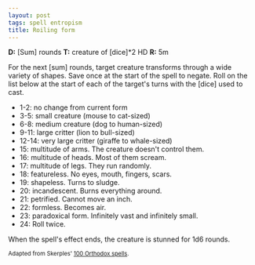 ```yaml
---
layout: post
tags: spell entropism
title: Roiling form
---
```

<b>D:</b> [Sum] rounds <b>T:</b> creature of [dice]*2 HD <b>R:</b> 5m

For the next [sum] rounds, target creature transforms through a wide variety of shapes. Save once at the start of the spell to negate. Roll on the list below at the start of each of the target's turns with the [dice] used to cast.
* 1-2: no change from current form
* 3-5: small creature (mouse to cat-sized)
* 6-8: medium creature (dog to human-sized)
* 9-11: large critter (lion to bull-sized)
* 12-14: very large critter (giraffe to whale-sized)
* 15: multitude of arms. The creature doesn't control them.
* 16: multitude of heads. Most of them scream.
* 17: multitude of legs. They run randomly.
* 18: featureless. No eyes, mouth, fingers, scars.
* 19: shapeless. Turns to sludge.
* 20: incandescent. Burns everything around.
* 21: petrified. Cannot move an inch.
* 22: formless. Becomes air.
* 23: paradoxical form. Infinitely vast and infinitely small.
* 24: Roll twice.

When the spell's effect ends, the creature is stunned for 1d6 rounds.

<small>Adapted from Skerples' [100 Orthodox spells](https://coinsandscrolls.blogspot.com/2017/03/osr-100-orthodox-spells.html).</small>
